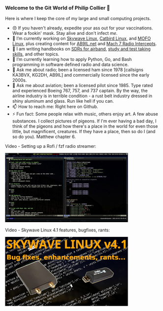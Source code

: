 ### Welcome to the Git World of Philip Collier 👋

Here is where I keep the core of my large and small computing projects.

- :angry: If you haven't already, expedite your ass out for your vaccinations.  Wear a fookin' mask.  Stay alive and don't infect _me_.
- 🔭 I’m currently working on [Skywave Linux], [Catbird Linux], and [MOFO Linux], plus creating content for [AB9IL.net] and [Mach 7 Radio Intercepts].
- 👯 I am writing handbooks on [SDRs for airband], [study and test taking skills], and other topics.
- 🌱 I’m currently learning how to apply Python, Go, and Bash programming in software defined radio and data science.
- 💬 Ask me about radio; been a licensed ham since 1978 [callsigns KA3BVX, KG2DH, AB9IL] and commercially licensed since the early 2000s.
- 💬 Ask me about aviation; been a licensed pilot since 1985.  Type rated and experienced Boeing 767, 757, and 737 captain.  By the way, the airline industry is in terrible condition - a rust belt industry dressed in shiny aluminum and glass.  Run like hell if you can.
- 📫 How to reach me: Right here on Github.
- ⚡ Fun fact: Some people relax with music, others enjoy art.  A few abuse substances.  I collect pictures of pigeons.  If I'm ever having a bad day, I think of the pigeons and how there's a place in the world for even those little, but magnificent, creatures.  If they have a place, then so do I (and so do you).  Matthew chapter 6.

Video - Setting up a Rofi / fzf radio streamer:

[![Setting up a Rofi / fzf internet radio streamer.](screenshot_youtube_1.png)](https://youtu.be/watch?v=euHLtJu9W6Y "Setting up a Rofi / fzf internet radio streamer.")


Video - Skywave Linux 4.1 features, bugfixes, rants:

[![Skywave Linux 4.1 features, bugfixes, rants.](screenshot_youtube_2.png)](https://youtu.be/watch?v=YBkglgFf8MU "Skywave Linux 4.1 features, bugfixes, rants.")

<!--
**AB9IL/AB9IL** is a ✨ _special_ ✨ repository because its `README.md` (this file) appears on your GitHub profile.

Here are some ideas to get you started:
- :angry: A stern admonition ...
- 🔭 I’m currently working on ...
- 🌱 I’m currently learning ...
- 👯 I’m looking to collaborate on ...
- 🤔 I’m looking for help with ...
- 💬 Ask me about ...
- 📫 How to reach me: ...
- 😄 Pronouns: ...
- ⚡ Fun fact: ...
-->

<br />
<br />

[AB9IL.net]: https://www.ab9il.net
[study and test taking skills]: https://amzn.to/3ExUfkK
[Mach 7 Radio Intercepts]: https://youtube.com/user/AB9IL
[SDRs for airband]: https://amzn.to/3w8y95j
[Skywave Linux]: https://skywavelinux.com
[Catbird Linux]: https://catbirdlinux.com
[MOFO Linux]: https://mofolinux.com
